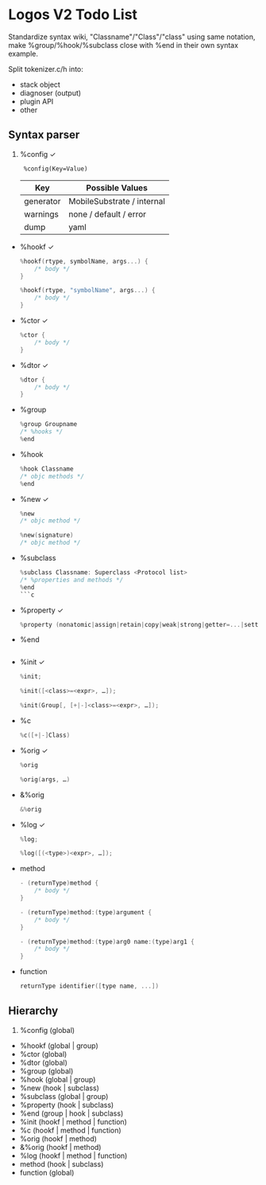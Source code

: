 # Logos V2 Todo List

Standardize syntax wiki, "Classname"/"Class"/"class" using same notation, make %group/%hook/%subclass close with %end in their own syntax example.

Split tokenizer.c/h into:

- stack object
- diagnoser (output)
- plugin API
- other

## Syntax parser

1. %config ✓

		%config(Key=Value)
	| Key | Possible Values |
	| --- | --- |
	| generator | MobileSubstrate / internal |
	| warnings | none / default / error |
	| dump | yaml |

- %hookf ✓

	```c
	%hookf(rtype, symbolName, args...) {
		/* body */
	}
	```
	```c
	%hookf(rtype, "symbolName", args...) {
		/* body */
	}
	```

- %ctor ✓

	```c
	%ctor {
		/* body */
	}
	```

- %dtor ✓

	```c
	%dtor {
		/* body */
	}
	```

- %group

	```c
	%group Groupname
	/* %hooks */
	%end
	```

- %hook

	```c
	%hook Classname
	/* objc methods */
	%end
	```

- %new ✓

	```c
	%new
	/* objc method */
	```
	```c
	%new(signature)
	/* objc method */
	```

- %subclass

	```c
	%subclass Classname: Superclass <Protocol list>
	/* %properties and methods */
	%end
	```c

- %property ✓

	```c
	%property (nonatomic|assign|retain|copy|weak|strong|getter=...|setter=...) Type name;
	```

- %end

	```c
	```

- %init ✓

	```c
	%init;
	```
	```c
	%init([<class>=<expr>, …]);
	```
	```c
	%init(Group[, [+|-]<class>=<expr>, …]);
	```

- %c

	```c
	%c([+|-]Class)
	```

- %orig ✓

	```c
	%orig
	```
	```c
	%orig(args, …)
	```

- &%orig

	```c
	&%orig
	```

- %log ✓

	```c
	%log;
	```
	```c
	%log([(<type>)<expr>, …]);
	```

- method

	```c
	- (returnType)method {
		/* body */
	}
	```
	```c
	- (returnType)method:(type)argument {
		/* body */
	}
	```
	```c
	- (returnType)method:(type)arg0 name:(type)arg1 {
		/* body */
	}
	```

- function

	```c
	returnType identifier([type name, ...])
	```


## Hierarchy

1. %config (global)
- %hookf (global | group)
- %ctor (global)
- %dtor (global)
- %group (global)
- %hook (global | group)
- %new (hook | subclass)
- %subclass (global | group)
- %property (hook | subclass)
- %end (group | hook | subclass)
- %init (hookf | method | function)
- %c (hookf | method | function)
- %orig (hookf | method)
- &%orig (hookf | method)
- %log (hookf | method | function)
- method (hook | subclass)
- function (global)
